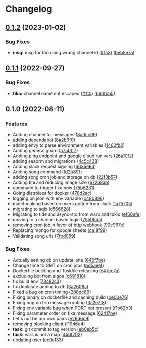 # Changelog

## [0.1.2](https://github.com/sousandrei/fikabot/compare/v0.1.1...v0.1.2) (2023-01-02)


### Bug Fixes

* **msg:** msg for trio using wrong channel id ([#153](https://github.com/sousandrei/fikabot/issues/153)) ([beb5e7a](https://github.com/sousandrei/fikabot/commit/beb5e7aa57309b0cf71445f32d555ba03a667153))

## [0.1.1](https://github.com/sousandrei/fikabot/compare/v0.1.0...v0.1.1) (2022-09-27)


### Bug Fixes

* **fika:** channel name not escaped ([#110](https://github.com/sousandrei/fikabot/issues/110)) ([b60fbb5](https://github.com/sousandrei/fikabot/commit/b60fbb54c0b60ab6f5c5426642ef51d0c078f6dd))

## 0.1.0 (2022-08-11)


### Features

* Adding channel for messages ([8a0cc09](https://github.com/sousandrei/fikabot/commit/8a0cc09ba8f0808dd5d151c53bf8ca49eabaaa0a))
* adding dependabot ([8a2b9f0](https://github.com/sousandrei/fikabot/commit/8a2b9f0db30f8e86ac474ce6172fad1237f831a2))
* adding envy to parse environment variables ([1462fb2](https://github.com/sousandrei/fikabot/commit/1462fb2ce7e4cc169bad16f04e5147e5c93ead8a))
* Adding general guard ([a75b1f7](https://github.com/sousandrei/fikabot/commit/a75b1f77e8ee00d138de4a745af1a180bc69f37e))
* Adding ping endpoint and google cloud run vars ([26a10f2](https://github.com/sousandrei/fikabot/commit/26a10f25564a42bf4368522abc79662265432706))
* adding seaorm and migrations ([4c5c438](https://github.com/sousandrei/fikabot/commit/4c5c4389f938a2bf069afdae6934adedaafb5f05))
* Adding slack request signing ([6635e6d](https://github.com/sousandrei/fikabot/commit/6635e6d1a0733f168ab1ee4f843d7f1d4d242ed2))
* Adding song command ([fd2b891](https://github.com/sousandrei/fikabot/commit/fd2b8911a9d8a2fb4027b2ac4372cd1c1d58ffcd))
* adding song cron job and storage on db ([22f3b57](https://github.com/sousandrei/fikabot/commit/22f3b57afe25ed788527589b3889d184f921e275))
* Adding tini and reducing image size ([67268ab](https://github.com/sousandrei/fikabot/commit/67268ab534bcec3a6d1c54083d3b5324e44f9c7d))
* command to trigger fika now ([75b6231](https://github.com/sousandrei/fikabot/commit/75b6231dcf6cf515bb66b82c10b0affa0ae1852e))
* Going distroless for docker ([478d2ac](https://github.com/sousandrei/fikabot/commit/478d2aca9229519010cb8301210e09e013864fd2))
* logging on json with env variable ([c490896](https://github.com/sousandrei/fikabot/commit/c4908969e83b4bf4a5cd26d98e5c67222a88b713))
* matchmaking based on users gotten from slack ([1a75705](https://github.com/sousandrei/fikabot/commit/1a7570545e1a7c7ecd8281410b918cf7c470c074))
* migrating to sqlx ([d566628](https://github.com/sousandrei/fikabot/commit/d5666286896510f54f7e48101fbdb82db51d5c34))
* Migrating to tide and async-std from warp and tokio ([ef60afe](https://github.com/sousandrei/fikabot/commit/ef60afe7ba365380a7aa4f89c9436caf7b87f555))
* moving to a channel based logic ([75506da](https://github.com/sousandrei/fikabot/commit/75506da4aef8cdd8169730d587e3381e304eccfb))
* removing cron job in favor of http webhook ([90c967e](https://github.com/sousandrei/fikabot/commit/90c967e12054e37dc4d6f7e5fa06430d8d439033))
* Replacing mongo for google sheets ([ca18f99](https://github.com/sousandrei/fikabot/commit/ca18f99d3635ecb532d4a6c30384b4b09afdc852))
* Validating song urls ([7fbd059](https://github.com/sousandrei/fikabot/commit/7fbd059bfedfd387dabd60811596bd68fde8ceb4))


### Bug Fixes

* Actually setting db on update_one ([646f7be](https://github.com/sousandrei/fikabot/commit/646f7be38e4f80bcc034dcc458b369ea555fb793))
* Change time to GMT on cron jobs ([bd5aeef](https://github.com/sousandrei/fikabot/commit/bd5aeef65c8738501d03398f12943a3cc20e2ca3))
* Dockerfile building and Taskfile releasing ([e47ec7a](https://github.com/sousandrei/fikabot/commit/e47ec7a3e523605a48d0fb6a223c32025b4d3325))
* excluding bot from algos ([c691818](https://github.com/sousandrei/fikabot/commit/c691818b68b1dadc86655c061f1fdca14d7d1e47))
* fix build env ([73482c3](https://github.com/sousandrei/fikabot/commit/73482c3e103bdf303ec2664a39fa2fe4bf50723a))
* fix duplicate adding to db ([3a2608a](https://github.com/sousandrei/fikabot/commit/3a2608a847e0aa2921b7804ddfa6f202b61bc4c4))
* Fixed a bug on cron timing ([288dc89](https://github.com/sousandrei/fikabot/commit/288dc89df053761f05860c669293873013a29365))
* Fixing binary on dockerfile and caching build ([be00e76](https://github.com/sousandrei/fikabot/commit/be00e76afa866d7a271e2523afb8d8604369ab31))
* Fixing bug on trio message routing ([3a2e7f8](https://github.com/sousandrei/fikabot/commit/3a2e7f89a1a7c4f95a3905d5b1f6a3f6eb39fe81))
* Fixing env variable bug when PORT not present ([f1b62b3](https://github.com/sousandrei/fikabot/commit/f1b62b3274f99e0baf1b186e57069896704a54ce))
* Fixing parameter order on fika message ([62417be](https://github.com/sousandrei/fikabot/commit/62417be5a3ac4e29bdce00320b0b832d52260e9d))
* Let's not be our own pairs ([e26d6c9](https://github.com/sousandrei/fikabot/commit/e26d6c9258437da48b759508731bde21a23d2a8e))
* removing blocking client ([f1946e4](https://github.com/sousandrei/fikabot/commit/f1946e4b9338c5291d01c28ec4fab68c8681e4bc))
* **task:** git commit to tag version ([eb0eb5c](https://github.com/sousandrei/fikabot/commit/eb0eb5c36ccb5c0980aff5ab85140cfeb187e488))
* **task:** vars is not a map ([456f702](https://github.com/sousandrei/fikabot/commit/456f7020b306c5645435ee1955709235553b272b))
* updating user ([ec9e133](https://github.com/sousandrei/fikabot/commit/ec9e133f3d461ec5d78a9261dc68449292b61c51))
